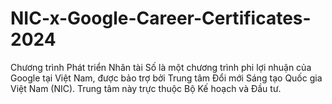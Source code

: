 # NIC-x-Google-Career-Certificates-2024
Chương trình Phát triển Nhân tài Số là một chương trình phi lợi nhuận của Google tại Việt Nam, được bảo trợ bởi Trung tâm Đổi mới Sáng tạo Quốc gia Việt Nam (NIC). Trung tâm này trực thuộc Bộ Kế hoạch và Đầu tư. 
